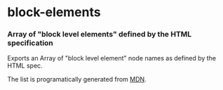 block-elements
==============
### Array of "block level elements" defined by the HTML specification

Exports an Array of "block level element" node names as defined by the HTML spec.

The list is programatically generated from [MDN](https://developer.mozilla.org/en-US/docs/Web/HTML/Block-level_elements).
